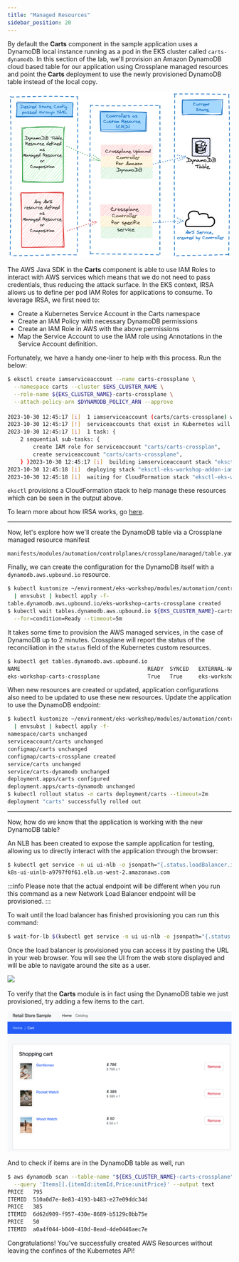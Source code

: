 ```yaml
---
title: "Managed Resources"
sidebar_position: 20
---
```


By default the **Carts** component in the sample application uses a DynamoDB local instance running as a pod in the EKS cluster called ```carts-dynamodb```. In this section of the lab, we'll provision an Amazon DynamoDB cloud based table for our application using Crossplane managed resources and point the **Carts** deployment to use the newly provisioned DynamoDB table instead of the local copy.

![Crossplane reconciler concept](./assets/Crossplane-desired-current-ddb.png)

The AWS Java SDK in the **Carts** component is able to use IAM Roles to interact with AWS services which means that we do not need to pass credentials, thus reducing the attack surface. In the EKS context, IRSA allows us to define per pod IAM Roles for applications to consume. To leverage IRSA, we first need to:

- Create a Kubernetes Service Account in the Carts namespace
- Create an IAM Policy with necessary DynamoDB permissions
- Create an IAM Role in AWS with the above permissions
- Map the Service Account to use the IAM role using Annotations in the Service Account definition.

Fortunately, we have a handy one-liner to help with this process. Run the below:

```bash
$ eksctl create iamserviceaccount --name carts-crossplane \
  --namespace carts --cluster $EKS_CLUSTER_NAME \
  --role-name ${EKS_CLUSTER_NAME}-carts-crossplane \
  --attach-policy-arn $DYNAMODB_POLICY_ARN --approve
  
2023-10-30 12:45:17 [i]  1 iamserviceaccount (carts/carts-crossplane) was included (based on the include/exclude rules)
2023-10-30 12:45:17 [!]  serviceaccounts that exist in Kubernetes will be excluded, use --override-existing-serviceaccounts to override
2023-10-30 12:45:17 [i]  1 task: { 
    2 sequential sub-tasks: { 
        create IAM role for serviceaccount "carts/carts-crossplan",
        create serviceaccount "carts/carts-crossplane",
    } }2023-10-30 12:45:17 [i]  building iamserviceaccount stack "eksctl-eks-workshop-addon-iamserviceaccount-carts-carts-crossplane"
2023-10-30 12:45:18 [i]  deploying stack "eksctl-eks-workshop-addon-iamserviceaccount-carts-carts-crossplane"
2023-10-30 12:45:18 [i]  waiting for CloudFormation stack "eksctl-eks-workshop-addon-iamserviceaccount-carts-carts-crossplane"
```

```eksctl``` provisions a CloudFormation stack to help manage these resources which can be seen in the  output above.

To learn more about how IRSA works, go [here](https://docs.aws.amazon.com/eks/latest/userguide/iam-roles-for-service-accounts.html).

---

Now, let's explore how we'll create the DynamoDB table via a Crossplane managed resource manifest

```file
manifests/modules/automation/controlplanes/crossplane/managed/table.yaml
```

Finally, we can create the configuration for the DynamoDB itself with a `dynamodb.aws.upbound.io` resource.

```bash wait=10 timeout=400 hook=table
$ kubectl kustomize ~/environment/eks-workshop/modules/automation/controlplanes/crossplane/managed \
  | envsubst | kubectl apply -f-
table.dynamodb.aws.upbound.io/eks-workshop-carts-crossplane created
$ kubectl wait tables.dynamodb.aws.upbound.io ${EKS_CLUSTER_NAME}-carts-crossplane \
  --for=condition=Ready --timeout=5m
```

It takes some time to provision the AWS managed services, in the case of DynamoDB up to 2 minutes. Crossplane will report the status of the reconciliation in the `status` field of the Kubernetes custom resources.

```bash
$ kubectl get tables.dynamodb.aws.upbound.io
NAME                                        READY  SYNCED   EXTERNAL-NAME                   AGE
eks-workshop-carts-crossplane               True   True     eks-workshop-carts-crossplane   6s
```

When new resources are created or updated, application configurations also need to be updated to use these new resources. Update the application to use the DynamoDB endpoint:

```bash timeout=180
$ kubectl kustomize ~/environment/eks-workshop/modules/automation/controlplanes/crossplane/application \
  | envsubst | kubectl apply -f-
namespace/carts unchanged
serviceaccount/carts unchanged
configmap/carts unchanged
configmap/carts-crossplane created
service/carts unchanged
service/carts-dynamodb unchanged
deployment.apps/carts configured
deployment.apps/carts-dynamodb unchanged
$ kubectl rollout status -n carts deployment/carts --timeout=2m
deployment "carts" successfully rolled out
```

---

Now, how do we know that the application is working with the new DynamoDB table?

An NLB has been created to expose the sample application for testing, allowing us to directly interact with the application through the browser:

```bash
$ kubectl get service -n ui ui-nlb -o jsonpath="{.status.loadBalancer.ingress[*].hostname}{'\n'}"
k8s-ui-uinlb-a9797f0f61.elb.us-west-2.amazonaws.com
```

:::info
Please note that the actual endpoint will be different when you run this command as a new Network Load Balancer endpoint will be provisioned.
:::

To wait until the load balancer has finished provisioning you can run this command:

```bash timeout=610
$ wait-for-lb $(kubectl get service -n ui ui-nlb -o jsonpath="{.status.loadBalancer.ingress[*].hostname}{'\n'}")
```

Once the load balancer is provisioned you can access it by pasting the URL in your web browser. You will see the UI from the web store displayed and will be able to navigate around the site as a user.

<browser url="http://k8s-ui-uinlb-a9797f0f61.elb.us-west-2.amazonaws.com">
<img src={require('@site/static/img/sample-app-screens/home.png').default}/>
</browser>

To verify that the **Carts** module is in fact using the DynamoDB table we just provisioned, try adding a few items to the cart.

![Cart screenshot](./assets/cart-items-present.png)

And to check if items are in the DynamoDB table as well, run

```bash
$ aws dynamodb scan --table-name "${EKS_CLUSTER_NAME}-carts-crossplane" \
  --query 'Items[].{itemId:itemId,Price:unitPrice}' --output text
PRICE   795
ITEMID  510a0d7e-8e83-4193-b483-e27e09ddc34d
PRICE   385
ITEMID  6d62d909-f957-430e-8689-b5129c0bb75e
PRICE   50
ITEMID  a0a4f044-b040-410d-8ead-4de0446aec7e
```

Congratulations! You've successfully created AWS Resources without leaving the confines of the Kubernetes API!